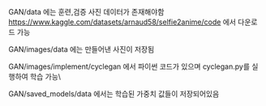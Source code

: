 GAN/data 에는 훈련,검증 사진 데이터가 존재해야함 https://www.kaggle.com/datasets/arnaud58/selfie2anime/code 에서 다운로드 가능

GAN/images/data 에는 만들어낸 사진이 저장됨

GAN/images/implement/cyclegan 에서 파이썬 코드가 있으며 cyclegan.py를 실행하여 학습 가능\

GAN/saved_models/data 에서는 학습된 가중치 값들이 저장되어있음
